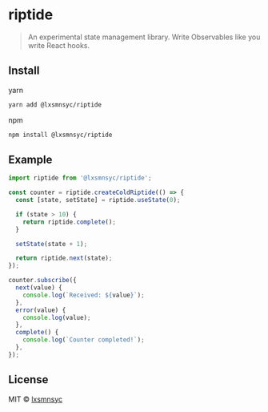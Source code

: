 # riptide

> An experimental state management library. Write Observables like you write React hooks.

## Install

yarn

```bash
yarn add @lxsmnsyc/riptide
```

npm

```bash
npm install @lxsmnsyc/riptide
```

## Example

```ts
import riptide from '@lxsmnsyc/riptide';

const counter = riptide.createColdRiptide(() => {
  const [state, setState] = riptide.useState(0);

  if (state > 10) {
    return riptide.complete();
  }

  setState(state + 1);

  return riptide.next(state);
});

counter.subscribe({
  next(value) {
    console.log(`Received: ${value}`);
  },
  error(value) {
    console.log(value);
  },
  complete() {
    console.log(`Counter completed!`);
  },
});
```

## License

MIT © [lxsmnsyc](https://github.com/lxsmnsyc)